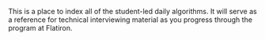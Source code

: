 This is a place to index all of the student-led daily algorithms. It will serve as a reference for technical interviewing material as you progress through the program at Flatiron.

